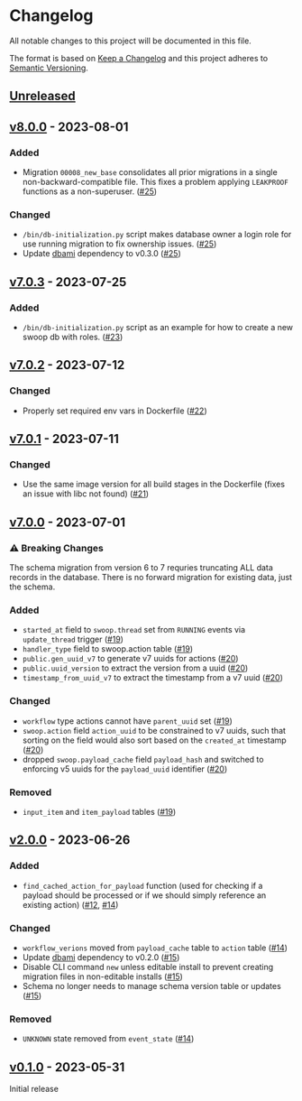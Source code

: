 # Changelog

All notable changes to this project will be documented in this file.

The format is based on [Keep a Changelog](http://keepachangelog.com/en/1.0.0/)
and this project adheres to [Semantic Versioning](http://semver.org/spec/v2.0.0.html).

## [Unreleased]

## [v8.0.0] - 2023-08-01

### Added

- Migration `00008_new_base` consolidates all prior migrations in a single
  non-backward-compatible file. This fixes a problem applying `LEAKPROOF`
  functions as a non-superuser. ([#25])

### Changed

- `/bin/db-initialization.py` script makes database owner a login role for use
  running migration to fix ownership issues. ([#25])
- Update [dbami] dependency to v0.3.0 ([#25])


## [v7.0.3] - 2023-07-25

### Added

- `/bin/db-initialization.py` script as an example for how to create a new
  swoop db with roles. ([#23])

## [v7.0.2] - 2023-07-12

### Changed

- Properly set required env vars in Dockerfile ([#22])

## [v7.0.1] - 2023-07-11

### Changed

- Use the same image version for all build stages in the Dockerfile (fixes an
  issue with libc not found) ([#21])

## [v7.0.0] - 2023-07-01

### ⚠️ Breaking Changes

The schema migration from version 6 to 7 requries truncating ALL data records
in the database. There is no forward migration for existing data, just the
schema.

### Added

- `started_at` field to `swoop.thread` set from `RUNNING` events via
  `update_thread` trigger ([#19])
- `handler_type` field to swoop.action table ([#19])
- `public.gen_uuid_v7` to generate v7 uuids for actions ([#20])
- `public.uuid_version` to extract the version from a uuid ([#20])
- `timestamp_from_uuid_v7` to extract the timestamp from a v7 uuid ([#20])

### Changed

- `workflow` type actions cannot have `parent_uuid` set ([#19])
- `swoop.action` field `action_uuid` to be constrained to v7 uuids, such that
  sorting on the field would also sort based on the `created_at` timestamp
  ([#20])
- dropped `swoop.payload_cache` field `payload_hash` and switched to enforcing
  v5 uuids for the `payload_uuid` identifier ([#20])

### Removed

- `input_item` and `item_payload` tables ([#19])


## [v2.0.0] - 2023-06-26

### Added

- `find_cached_action_for_payload` function (used for checking if a payload
  should be processed or if we should simply reference an existing action)
  ([#12], [#14])

### Changed

- `workflow_verions` moved from `payload_cache` table to `action` table ([#14])
- Update [dbami] dependency to v0.2.0 ([#15])
- Disable CLI command `new` unless editable install to prevent
  creating migration files in non-editable installs ([#15])
- Schema no longer needs to manage schema version table or updates ([#15])

### Removed

- `UNKNOWN` state removed from `event_state` ([#14])

## [v0.1.0] - 2023-05-31

Initial release

[unreleased]: https://github.com/element84/swoop-db/compare/v8.0.0...main
[v8.0.0]: https://github.com/element84/swoop-db/compare/v7.0.3...8.0.0
[v7.0.3]: https://github.com/element84/swoop-db/compare/v7.0.2...7.0.3
[v7.0.2]: https://github.com/element84/swoop-db/compare/v7.0.1...7.0.2
[v7.0.1]: https://github.com/element84/swoop-db/compare/v7.0.0...7.0.1
[v7.0.0]: https://github.com/element84/swoop-db/compare/v2.0.0...7.0.0
[v2.0.0]: https://github.com/element84/swoop-db/compare/v0.1.0...2.0.0
[v0.1.0]: https://github.com/element84/swoop-db/tree/v0.1.0

[#12]: https://github.com/Element84/swoop-db/pull/12
[#14]: https://github.com/Element84/swoop-db/pull/14
[#15]: https://github.com/Element84/swoop-db/pull/15
[#19]: https://github.com/Element84/swoop-db/pull/19
[#20]: https://github.com/Element84/swoop-db/pull/20
[#21]: https://github.com/Element84/swoop-db/pull/21
[#22]: https://github.com/Element84/swoop-db/pull/22
[#23]: https://github.com/Element84/swoop-db/pull/23
[#25]: https://github.com/Element84/swoop-db/pull/25

[dbami]: https://github.com/element84/dbami
